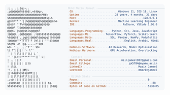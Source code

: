 <picture>
  <source srcset="https://raw.githubusercontent.com/mmazinjameel/mmazinjameel/main/dark_mode.svg?v=1742976816" media="(prefers-color-scheme: dark)">
  <img src="https://raw.githubusercontent.com/mmazinjameel/mmazinjameel/main/light_mode.svg?v=1742976816">
</picture>
